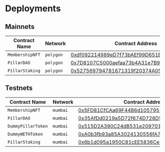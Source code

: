 # Deployments

## Mainnets

| Contract Name | Network | Contract Address | Transaction Hash |  
| --- | --- | --- |  --- |
| `MembershipNFT` | `polygon` | [0xdf092214989eD7f73bAEf99D651E5e721e0e7F11](https://polygonscan.com/address/0xdf092214989eD7f73bAEf99D651E5e721e0e7F11) | [0x4ee61c1d77fbda488af1ca9050db5c22d68b3a56e7ab32eb737d8777f58a1076](https://polygonscan.com/tx/0x4ee61c1d77fbda488af1ca9050db5c22d68b3a56e7ab32eb737d8777f58a1076) |
| `PillarDAO` | `polygon` | [0x7D8107C5000aefaa73b4A31e7B9bDC58D3fdE24b](https://polygonscan.com/address/0x7D8107C5000aefaa73b4A31e7B9bDC58D3fdE24b) | [0xe9b81b00a629edfb6a22238730c237c41bfb452b454ec5f9710f0b86cdc3ce03](https://polygonscan.com/tx/0xe9b81b00a629edfb6a22238730c237c41bfb452b454ec5f9710f0b86cdc3ce03) |
| `PillarStaking` | `polygon` | [0x527569794781671319f20374A050BDbef4181aB3](https://polygonscan.com/address/0x527569794781671319f20374a050bdbef4181ab3) | [0xf2d23e8c8c2bee1c77047c216c73c49a45ddaab50a351f544579d694d0e0e9c1](https://polygonscan.com/tx/0xf2d23e8c8c2bee1c77047c216c73c49a45ddaab50a351f544579d694d0e0e9c1) |

## Testnets

| Contract Name | Network | Contract Address | Transaction Hash |  
| --- | --- | --- |  --- |
| `MembershipNFT` | `mumbai` | [0x5FD81CfCAa69F44B6d105795961b3E484ac9e7dB](https://mumbai.polygonscan.com/address/0x5FD81CfCAa69F44B6d105795961b3E484ac9e7dB) | [0x0f18fba0b3ffc18698fe7cb2eac1d8cc5d884a607eda27a0eebd3326f9399ebc](https://mumbai.polygonscan.com/tx/0x0f18fba0b3ffc18698fe7cb2eac1d8cc5d884a607eda27a0eebd3326f9399ebc) |
| `PillarDAO` | `mumbai` | [0x35AfDd0219a5D72f674D728D5544Bc0f838eEFFa](https://mumbai.polygonscan.com/address/0x35AfDd0219a5D72f674D728D5544Bc0f838eEFFa) | [0x71df50e439e04bd8f94df5f1da4ec9520063fc05fb2a082608fc391f8f347049](https://mumbai.polygonscan.com/tx/0x71df50e439e04bd8f94df5f1da4ec9520063fc05fb2a082608fc391f8f347049) |
| `DummyPillarToken` | `mumbai` | [0x515D2A390C24dB531e209701d907FC0Ee1C7c224](https://mumbai.polygonscan.com/address/0x515D2A390C24dB531e209701d907FC0Ee1C7c224) | [0xd0ced5a1d4bed7fb8f24165c0550299ede6bbacff53ee990d7668930a0f763cf](https://mumbai.polygonscan.com/tx/0xd0ced5a1d4bed7fb8f24165c0550299ede6bbacff53ee990d7668930a0f763cf) |
| `DummyWETHToken` | `mumbai` | [0xA0b3fb93a85A3024130556fA7a685E254744373a](https://mumbai.polygonscan.com/address/0xA0b3fb93a85A3024130556fA7a685E254744373a) | [0x9094ff9303a9a590da26853298c25599a94f160f8a3e8318fd8b190da139851a](https://mumbai.polygonscan.com/tx/0x9094ff9303a9a590da26853298c25599a94f160f8a3e8318fd8b190da139851a) |
| `PillarStaking` | `mumbai` | [0x6b1d095a1950C81cEE5836Ce241fc4E6e84347b9](https://mumbai.polygonscan.com/address/0x6b1d095a1950C81cEE5836Ce241fc4E6e84347b9) | [0xaa90741c095c8abdb02f5b59bbf2fb04793b784466b07ee945c6da8bd9c6e65e](https://mumbai.polygonscan.com/tx/0xaa90741c095c8abdb02f5b59bbf2fb04793b784466b07ee945c6da8bd9c6e65e) |

